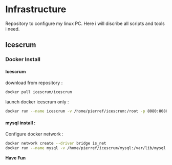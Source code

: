 # Infrastructure

Repository to configure my linux PC. Here i will discribe all scripts and tools i need.


## Icescrum

### Docker Install

#### Icescrum
download from repository :

```bash
docker pull icescrum/icescrum
```

launch docker icescrum only :
```bash
docker run --name icescrum -v /home/pierref/icescrum:/root -p 8080:8080 icescrum/icescrum
```

#### mysql install :

Configure docker network :

```bash
docker network create --driver bridge is_net
docker run --name mysql -v /home/pierref/icescrum/mysql:/var/lib/mysql --net=is_net -e MYSQL_DATABASE=icescrum -e MYSQL_ROOT_PASSWORD=root -d mysql:5.7 --character-set-server=utf8mb4 --collation-server=utf8mb4_unicode_ci
```


**Have Fun**
